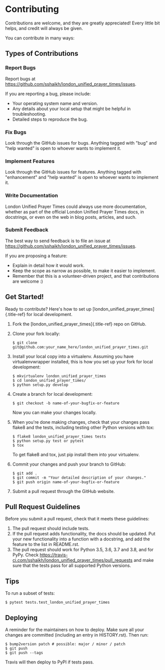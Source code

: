 # Contributing

Contributions are welcome, and they are greatly appreciated! Every
little bit helps, and credit will always be given.

You can contribute in many ways:

## Types of Contributions

### Report Bugs

Report bugs at
<https://github.com/sshaikh/london_unified_prayer_times/issues>.

If you are reporting a bug, please include:

-   Your operating system name and version.
-   Any details about your local setup that might be helpful in
    troubleshooting.
-   Detailed steps to reproduce the bug.

### Fix Bugs

Look through the GitHub issues for bugs. Anything tagged with \"bug\"
and \"help wanted\" is open to whoever wants to implement it.

### Implement Features

Look through the GitHub issues for features. Anything tagged with
\"enhancement\" and \"help wanted\" is open to whoever wants to
implement it.

### Write Documentation

London Unified Prayer Times could always use more documentation, whether
as part of the official London Unified Prayer Times docs, in docstrings,
or even on the web in blog posts, articles, and such.

### Submit Feedback

The best way to send feedback is to file an issue at
<https://github.com/sshaikh/london_unified_prayer_times/issues>.

If you are proposing a feature:

-   Explain in detail how it would work.
-   Keep the scope as narrow as possible, to make it easier to
    implement.
-   Remember that this is a volunteer-driven project, and that
    contributions are welcome :)

## Get Started!

Ready to contribute? Here\'s how to set up
[london_unified_prayer_times]{.title-ref} for local development.

1.  Fork the [london_unified_prayer_times]{.title-ref} repo on GitHub.

2.  Clone your fork locally:

    ``` {.shell}
    $ git clone git@github.com:your_name_here/london_unified_prayer_times.git
    ```

3.  Install your local copy into a virtualenv. Assuming you have
    virtualenvwrapper installed, this is how you set up your fork for
    local development:

    ``` {.shell}
    $ mkvirtualenv london_unified_prayer_times
    $ cd london_unified_prayer_times/
    $ python setup.py develop
    ```

4.  Create a branch for local development:

    ``` {.shell}
    $ git checkout -b name-of-your-bugfix-or-feature
    ```

    Now you can make your changes locally.

5.  When you\'re done making changes, check that your changes pass
    flake8 and the tests, including testing other Python versions with
    tox:

    ``` {.shell}
    $ flake8 london_unified_prayer_times tests
    $ python setup.py test or pytest
    $ tox
    ```

    To get flake8 and tox, just pip install them into your virtualenv.

6.  Commit your changes and push your branch to GitHub:

    ``` {.shell}
    $ git add .
    $ git commit -m "Your detailed description of your changes."
    $ git push origin name-of-your-bugfix-or-feature
    ```

7.  Submit a pull request through the GitHub website.

## Pull Request Guidelines

Before you submit a pull request, check that it meets these guidelines:

1.  The pull request should include tests.
2.  If the pull request adds functionality, the docs should be updated.
    Put your new functionality into a function with a docstring, and add
    the feature to the list in README.rst.
3.  The pull request should work for Python 3.5, 3.6, 3.7 and 3.8, and
    for PyPy. Check
    <https://travis-ci.com/sshaikh/london_unified_prayer_times/pull_requests>
    and make sure that the tests pass for all supported Python versions.

## Tips

To run a subset of tests:

``` {.shell}
$ pytest tests.test_london_unified_prayer_times
```

## Deploying

A reminder for the maintainers on how to deploy. Make sure all your
changes are committed (including an entry in HISTORY.rst). Then run:

``` {.shell}
$ bump2version patch # possible: major / minor / patch
$ git push
$ git push --tags
```

Travis will then deploy to PyPI if tests pass.
